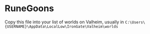 # RuneGoons

Copy this file into your list of worlds on Valheim, usually in `C:\Users\{USERNAME}\AppData\LocalLow\IronGate\Valheim\worlds`
